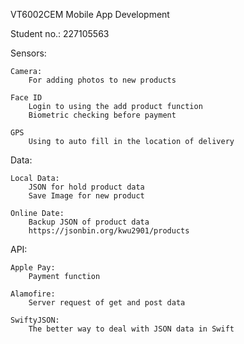 VT6002CEM 
Mobile App Development

Student no.:
227105563

Sensors:

	Camera:
		For adding photos to new products

	Face ID
		Login to using the add product function
		Biometric checking before payment 

	GPS
		Using to auto fill in the location of delivery

Data:

	Local Data:
		JSON for hold product data
		Save Image for new product
	
	Online Date:
		Backup JSON of product data
		https://jsonbin.org/kwu2901/products

API:

	Apple Pay:
		Payment function
	
	Alamofire:
		Server request of get and post data
		
	SwiftyJSON:
		The better way to deal with JSON data in Swift
		